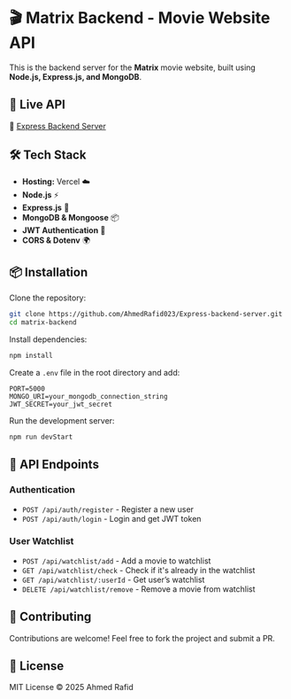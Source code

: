 # 🎬 Matrix Backend - Movie Website API

This is the backend server for the **Matrix** movie website, built using **Node.js, Express.js, and MongoDB**.

## 🚀 Live API
🔗 [Express Backend Server](https://express-backend-server-omega.vercel.app/)

## 🛠️ Tech Stack
- **Hosting:** Vercel ☁️
- **Node.js** ⚡
- **Express.js** 🚀
- **MongoDB & Mongoose** 📦
- **JWT Authentication** 🔐
- **CORS & Dotenv** 🌍

## 📦 Installation

Clone the repository:
```sh
git clone https://github.com/AhmedRafid023/Express-backend-server.git
cd matrix-backend
```

Install dependencies:
```sh
npm install
```

Create a `.env` file in the root directory and add:
```
PORT=5000
MONGO_URI=your_mongodb_connection_string
JWT_SECRET=your_jwt_secret
```

Run the development server:
```sh
npm run devStart
```

## 📌 API Endpoints

### Authentication
- `POST /api/auth/register` - Register a new user
- `POST /api/auth/login` - Login and get JWT token

### User Watchlist
- `POST /api/watchlist/add` - Add a movie to watchlist
- `GET /api/watchlist/check` - Check if it's already in the watchlist
- `GET /api/watchlist/:userId` - Get user’s watchlist
- `DELETE /api/watchlist/remove` - Remove a movie from watchlist

## 🤝 Contributing
Contributions are welcome! Feel free to fork the project and submit a PR.

## 📜 License
MIT License © 2025 Ahmed Rafid



